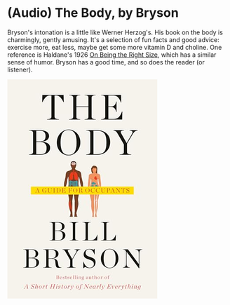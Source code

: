# (Audio) The Body, by Bryson

Bryson's intonation is a little like Werner Herzog's. His book on the
body is charmingly, gently amusing. It's a selection of fun facts and
good advice: exercise more, eat less, maybe get some more vitamin D
and choline. One reference is Haldane's 1926
[On Being the Right Size][], which has a similar sense of humor.
Bryson has a good time, and so does the reader (or listener).

[On Being the Right Size]: https://www.phys.ufl.edu/courses/phy3221/spring10/HaldaneRightSize.pdf

![cover](cover.jpg)
